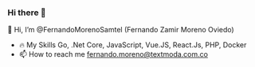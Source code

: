 ### Hi there 👋

👋 Hi, I’m @FernandoMorenoSamtel (Fernando Zamir Moreno Oviedo)

- 🔥 My Skills Go, .Net Core, JavaScript, Vue.JS, React.Js, PHP, Docker
- 📫 How to reach me fernando.moreno@textmoda.com.co
